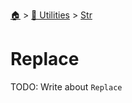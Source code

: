<!--startTocHeader-->
[🏠](../../README.md) > [🔧 Utilities](../README.md) > [Str](README.md)
# Replace
<!--endTocHeader-->

TODO: Write about `Replace`

<!--startTocSubTopic-->
<!--endTocSubTopic-->